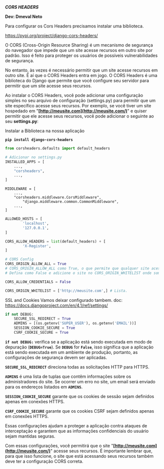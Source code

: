 ***CORS HEADERS***

**Dev: Dmeval Neto**

Para configurar os Cors Headers precisamos instalar uma biblioteca.

https://pypi.org/project/django-cors-headers/

O CORS (Cross-Origin Resource Sharing) é um mecanismo de segurança do navegador que impede que um site acesse recursos em outro site por padrão. Isso é feito para proteger os usuários de possíveis vulnerabilidades de segurança.

No entanto, às vezes é necessário permitir que um site acesse recursos em outro site. É aí que o CORS Headers entra em jogo. O CORS Headers é uma biblioteca do Django que permite que você configure seu servidor para permitir que um site acesse seus recursos.

Ao instalar o CORS Headers, você pode adicionar uma configuração simples no seu arquivo de configuração (settings.py) para permitir que um site específico acesse seus recursos. Por exemplo, se você tiver um site hospedado em "**[http://meusite.com](http://meusite.com/)**" e quiser permitir que ele acesse seus recursos, você pode adicionar o seguinte ao seu **settings.py**:

Instalar a Biblioteca na nossa aplicação

**`pip install django-cors-headers`**

```python
from corsheaders.defaults import default_headers
```

```python
# Adicionar no settings.py
INSTALLED_APPS = [
    ...,
    "corsheaders",
    ...,
]
```

```
MIDDLEWARE = [
    ...,
    "corsheaders.middleware.CorsMiddleware",
		"django.middleware.common.CommonMiddleware",
    ...,
]
```

```python
ALLOWED_HOSTS = [ 
		'localhost', 
		'127.0.0.1',  
]

CORS_ALLOW_HEADERS = list(default_headers) + [
    	'X-Register',
]

# CORS Config
CORS_ORIGIN_ALLOW_ALL = True  
# CORS_ORIGIN_ALLOW_ALL como True, o que permite que qualquer site acesse seus recursos.
# Defina como False e adicione o site no CORS_ORIGIN_WHITELIST onde somente o site da lista acesse os seus recursos.

CORS_ALLOW_CREDENTIALS = False 

CORS_ORIGIN_WHITELIST = ['http://meusite.com',] # Lista.
```

SSL and Cookies Vamos deixar configurado tambem.
doc: https://docs.djangoproject.com/en/4.1/ref/settings/

```python
if not DEBUG:
	SECURE_SSL_REDIRECT = True
	ADMINS = [(os.getenv('SUPER_USER'), os.getenv('EMAIL'))]
	SESSION_COOKIE_SECURE = True
	CSRF_COOKIE_SECURE = True 
```

**`if not DEBUG:`** verifica se a aplicação está sendo executada em modo de depuração (**`DEBUG=True`**). Se **`DEBUG`** for **`False`**, isso significa que a aplicação está sendo executada em um ambiente de produção, portanto, as configurações de segurança devem ser aplicadas.

**`SECURE_SSL_REDIRECT`** direciona todas as solicitações HTTP para HTTPS.

**`ADMINS`** é uma lista de tuplas que contêm informações sobre os administradores do site. Se ocorrer um erro no site, um email será enviado para os endereços listados em **`ADMINS`**.

**`SESSION_COOKIE_SECURE`** garante que os cookies de sessão sejam definidos apenas em conexões HTTPS.

**`CSRF_COOKIE_SECURE`** garante que os cookies CSRF sejam definidos apenas em conexões HTTPS.

Essas configurações ajudam a proteger a aplicação contra ataques de interceptação e garantem que as informações confidenciais do usuário sejam mantidas seguras.

Com essas configurações, você permitirá que o site "**[http://meusite.com](http://meusite.com/)**" acesse seus recursos. É importante lembrar que, para que isso funcione, o site que está acessando seus recursos também deve ter a configuração CORS correta.